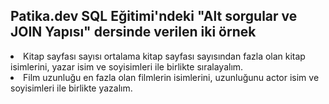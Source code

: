 Patika.dev SQL Eğitimi'ndeki "Alt sorgular ve JOIN Yapısı" dersinde verilen iki örnek
--
<li>Kitap sayfası sayısı ortalama kitap sayfası sayısından fazla olan kitap isimlerini, yazar isim ve soyisimleri ile birlikte sıralayalım.</li>
<li>Film uzunluğu en fazla olan filmlerin isimlerini, uzunluğunu actor isim ve soyisimleri ile birlikte yazalım.</li>

